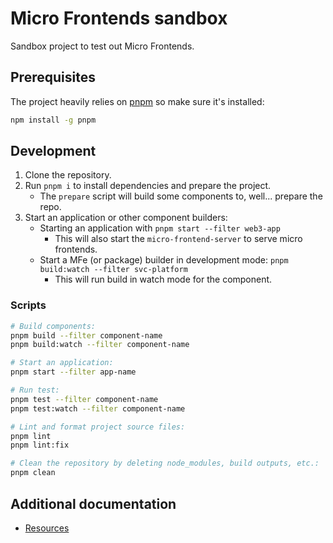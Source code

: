 # Micro Frontends sandbox

Sandbox project to test out Micro Frontends.

## Prerequisites

The project heavily relies on [pnpm](https://pnpm.io/) so make sure it's installed:

```bash
npm install -g pnpm
```

## Development

1. Clone the repository.
2. Run `pnpm i` to install dependencies and prepare the project.
   - The `prepare` script will build some components to, well... prepare the repo.
3. Start an application or other component builders:
   - Starting an application with `pnpm start --filter web3-app`
     - This will also start the `micro-frontend-server` to serve micro frontends.
   - Start a MFe (or package) builder in development mode: `pnpm build:watch --filter svc-platform`
     - This will run build in watch mode for the component.

### Scripts

```sh
# Build components:
pnpm build --filter component-name
pnpm build:watch --filter component-name

# Start an application:
pnpm start --filter app-name

# Run test:
pnpm test --filter component-name
pnpm test:watch --filter component-name

# Lint and format project source files:
pnpm lint
pnpm lint:fix

# Clean the repository by deleting node_modules, build outputs, etc.:
pnpm clean
```

## Additional documentation

- [Resources](./docs/resources.md)
